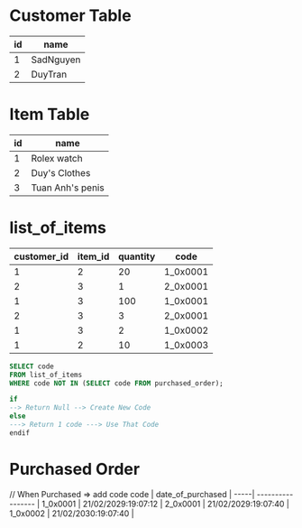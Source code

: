 # Customer Table

id | name |
--| ----|
1 | SadNguyen
2 | DuyTran


# Item Table
id | name |
--| -----|
1 | Rolex watch
2 | Duy's Clothes
3 | Tuan Anh's penis

# list_of_items

customer_id | item_id | quantity | code
-----------| -------- | ---------| ----- 
1 | 2 | 20 | 1_0x0001
2 | 3 | 1 | 2_0x0001
1 | 3 | 100 | 1_0x0001
2 | 3 | 3 | 2_0x0001
1 | 3 | 2 | 1_0x0002
1 | 2 | 10 | 1_0x0003


```sql
SELECT code 
FROM list_of_items
WHERE code NOT IN (SELECT code FROM purchased_order);

if
--> Return Null --> Create New Code 
else
---> Return 1 code ---> Use That Code
endif
```


# Purchased Order
// When Purchased => add code
code | date_of_purchased |
-----| ----------------- |
1_0x0001 | 21/02/2029:19:07:12 | 
2_0x0001 | 21/02/2029:19:07:40 | 
1_0x0002 | 21/02/2030:19:07:40 |
